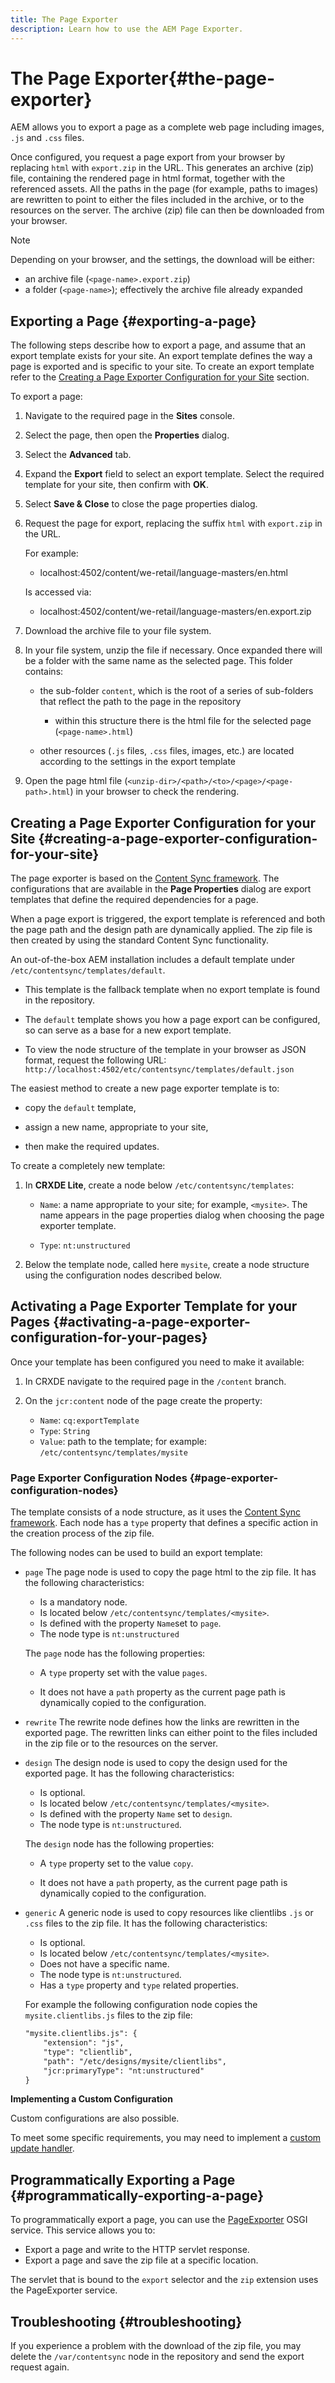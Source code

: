 ```yaml
---
title: The Page Exporter
description: Learn how to use the AEM Page Exporter.
---
```


# The Page Exporter{#the-page-exporter}

AEM allows you to export a page as a complete web page including images, `.js` and `.css` files.

Once configured, you request a page export from your browser by replacing `html` with `export.zip` in the URL. This generates an archive (zip) file, containing the rendered page in html format, together with the referenced assets. All the paths in the page (for example, paths to images) are rewritten to point to either the files included in the archive, or to the resources on the server. The archive (zip) file can then be downloaded from your browser.

>[!NOTE]
>
>Depending on your browser, and the settings, the download will be either:
>* an archive file (`<page-name>.export.zip`) 
>* a folder (`<page-name>`); effectively the archive file already expanded

## Exporting a Page {#exporting-a-page}

The following steps describe how to export a page, and assume that an export template exists for your site. An export template defines the way a page is exported and is specific to your site. To create an export template refer to the [Creating a Page Exporter Configuration for your Site](#creating-a-page-exporter-configuration-for-your-site) section.

To export a page:

1. Navigate to the required page in the **Sites** console.

1. Select the page, then open the **Properties** dialog.

1. Select the **Advanced** tab.

1. Expand the **Export** field to select an export template. 
   Select the required template for your site, then confirm with **OK**.

1. Select **Save & Close** to close the page properties dialog.

1. Request the page for export, replacing the suffix `html` with `export.zip` in the URL.

   For example:
   * localhost:4502/content/we-retail/language-masters/en.html

   Is accessed via:
   * localhost:4502/content/we-retail/language-masters/en.export.zip

1. Download the archive file to your file system.

1. In your file system, unzip the file if necessary. Once expanded there will be a folder with the same name as the selected page. This folder contains:

   * the sub-folder `content`, which is the root of a series of sub-folders that reflect the path to the page in the repository

     * within this structure there is the html file for the selected page (`<page-name>.html`)

   * other resources (`.js` files, `.css` files, images, etc.) are located according to the settings in the export template

1. Open the page html file (`<unzip-dir>/<path>/<to>/<page>/<page-path>.html`) in your browser to check the rendering.

## Creating a Page Exporter Configuration for your Site {#creating-a-page-exporter-configuration-for-your-site}

The page exporter is based on the [Content Sync framework](https://helpx.adobe.com/experience-manager/6-5/sites/developing/using/reference-materials/javadoc/com/day/cq/contentsync/package-summary.html). The configurations that are available in the **Page Properties** dialog are export templates that define the required dependencies for a page. 

When a page export is triggered, the export template is referenced and both the page path and the design path are dynamically applied. The zip file is then created by using the standard Content Sync functionality.

An out-of-the-box AEM installation includes a default template under `/etc/contentsync/templates/default`. 

* This template is the fallback template when no export template is found in the repository.

* The `default` template shows you how a page export can be configured, so can serve as a base for a new export template.

* To view the node structure of the template in your browser as JSON format, request the following URL:
  `http://localhost:4502/etc/contentsync/templates/default.json`

The easiest method to create a new page exporter template is to:

* copy the `default` template, 

* assign a new name, appropriate to your site, 

* then make the required updates. 
  
To create a completely new template:

1. In **CRXDE Lite**, create a node below `/etc/contentsync/templates`:

   * `Name`: a name appropriate to your site; for example, `<mysite>`. The name appears in the page properties dialog when choosing the page exporter template.

   * `Type`: `nt:unstructured`

2. Below the template node, called here `mysite`, create a node structure using the configuration nodes described below.

## Activating a Page Exporter Template for your Pages {#activating-a-page-exporter-configuration-for-your-pages}

Once your template has been configured you need to make it available:

1. In CRXDE navigate to the required page in the `/content` branch.

1. On the `jcr:content` node of the page create the property:
   * `Name`: `cq:exportTemplate`
   * `Type`: `String`
   * `Value`: path to the template; for example: `/etc/contentsync/templates/mysite`

### Page Exporter Configuration Nodes {#page-exporter-configuration-nodes}

The template consists of a node structure, as it uses the [Content Sync framework](https://helpx.adobe.com/experience-manager/6-5/sites/developing/using/reference-materials/javadoc/com/day/cq/contentsync/package-summary.html).  Each node has a `type` property that defines a specific action in the creation process of the zip file. 

<!-- For more details about the type property, refer to the Overview of configuration types section in the Content Sync framework page.
-->

The following nodes can be used to build an export template:

* `page` 
  The page node is used to copy the page html to the zip file. It has the following characteristics:

  * Is a mandatory node.
  * Is located below `/etc/contentsync/templates/<mysite>`.
  * Is defined with the property `Name`set to `page`.
  * The node type is `nt:unstructured`

  The `page` node has the following properties:

  * A `type` property set with the value `pages`.

  * It does not have a `path` property as the current page path is dynamically copied to the configuration.
  <!--
  * The other properties are described in the Overview of configuration types section of the Content Sync framework.
  -->

* `rewrite` 
  The rewrite node defines how the links are rewritten in the exported page. The rewritten links can either point to the files included in the zip file or to the resources on the server.
  <!-- Please refer to the Content Sync page for a complete description of the `rewrite` node. -->

* `design` 
  The design node is used to copy the design used for the exported page. It has the following characteristics:

  * Is optional.
  * Is located below `/etc/contentsync/templates/<mysite>`.
  * Is defined with the property `Name` set to `design`.
  * The node type is `nt:unstructured`.

  The `design` node has the following properties:

  * A `type` property set to the value `copy`.

  * It does not have a `path` property, as the current page path is dynamically copied to the configuration.

* `generic`
  A generic node is used to copy resources like clientlibs `.js` or `.css` files to the zip file. It has the following characteristics:

  * Is optional.
  * Is located below `/etc/contentsync/templates/<mysite>`.
  * Does not have a specific name.
  * The node type is `nt:unstructured`.
  * Has a `type` property and `type` related properties. <!--Has a `type` property and any `type` related properties as defined in the Overview of configuration types section of the Content Sync framework.-->

  For example the following configuration node copies the `mysite.clientlibs.js` files to the zip file:

  ```xml
  "mysite.clientlibs.js": {
      "extension": "js",
      "type": "clientlib",
      "path": "/etc/designs/mysite/clientlibs",
      "jcr:primaryType": "nt:unstructured"
  }
  ```

**Implementing a Custom Configuration**

Custom configurations are also possible. 

<!--
As you may have noticed in the node structure, the **Geometrixx** page export template has a `logo` node with a `type` property set to `image`. This is a special configuration type that has been created to copy the image logo to the zip file. 
-->

To meet some specific requirements, you may need to implement a [custom update handler](https://helpx.adobe.com/experience-manager/6-5/sites/developing/using/reference-materials/javadoc/com/day/cq/contentsync/handler/package-summary.html).

<!-- To meet some specific requirements, you may need to implement a custom `type` property: to do so, refer to the Implementing a custom update handler section in the Content Sync page.
-->

## Programmatically Exporting a Page {#programmatically-exporting-a-page}

To programmatically export a page, you can use the [PageExporter](https://helpx.adobe.com/experience-manager/6-5/sites/developing/using/reference-materials/javadoc/index.html?com/day/cq/wcm/contentsync/PageExporter.html) OSGI service. This service allows you to:

* Export a page and write to the HTTP servlet response.
* Export a page and save the zip file at a specific location.

The servlet that is bound to the `export` selector and the `zip` extension uses the PageExporter service.

## Troubleshooting {#troubleshooting}

If you experience a problem with the download of the zip file, you may delete the `/var/contentsync` node in the repository and send the export request again.
